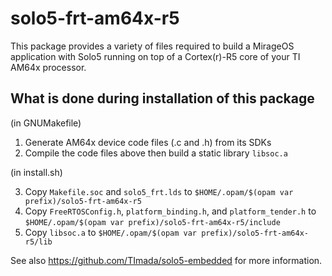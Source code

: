 # solo5-frt-am64x-r5

This package provides a variety of files required to build a MirageOS application with Solo5 running on top of a Cortex(r)-R5 core of your TI AM64x processor.

## What is done during installation of this package

(in GNUMakefile)

1. Generate AM64x device code files (.c and .h) from its SDKs
2. Compile the code files above then build a static library `libsoc.a`

(in install.sh)

3. Copy `Makefile.soc` and `solo5_frt.lds` to `$HOME/.opam/$(opam var prefix)/solo5-frt-am64x-r5`
4. Copy `FreeRTOSConfig.h`, `platform_binding.h`, and `platform_tender.h` to `$HOME/.opam/$(opam var prefix)/solo5-frt-am64x-r5/include`
5. Copy `libsoc.a` to `$HOME/.opam/$(opam var prefix)/solo5-frt-am64x-r5/lib`

See also https://github.com/TImada/solo5-embedded for more information.
